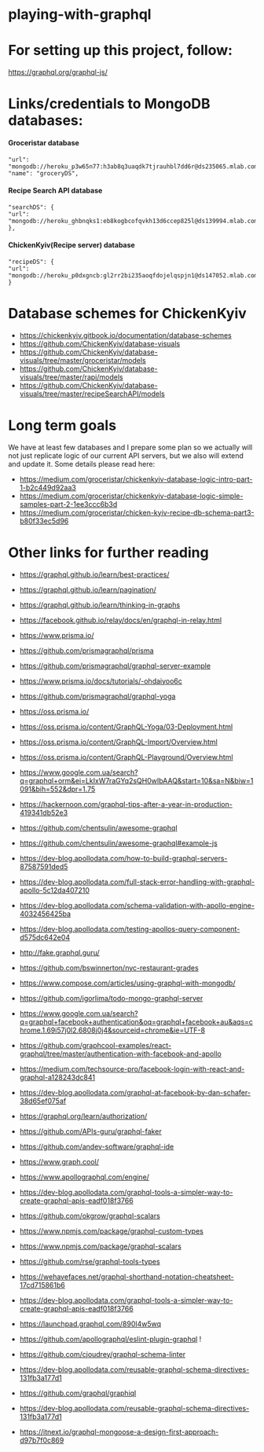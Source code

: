 # playing-with-graphql

# For setting up this project, follow:
https://graphql.org/graphql-js/

# Links/credentials to MongoDB databases:

#### Groceristar database
```
"url": "mongodb://heroku_p3w65n77:h3ab8q3uaqdk7tjrauhbl7dd6r@ds235065.mlab.com:35065/heroku_p3w65n77",
"name": "groceryDS",
```

#### Recipe Search API database
```
"searchDS": {
"url": "mongodb://heroku_ghbnqks1:eb8kogbcofqvkh13d6ccep825l@ds139994.mlab.com:39994/heroku_ghbnqks1"
},
```

#### ChickenKyiv(Recipe server) database
```
"recipeDS": {
"url": "mongodb://heroku_p0dxgncb:gl2rr2bi235aoqfdojelqspjn1@ds147052.mlab.com:47052/heroku_p0dxgncb"
}
```

# Database schemes for ChickenKyiv
- https://chickenkyiv.gitbook.io/documentation/database-schemes
- https://github.com/ChickenKyiv/database-visuals
- https://github.com/ChickenKyiv/database-visuals/tree/master/groceristar/models
- https://github.com/ChickenKyiv/database-visuals/tree/master/rapi/models
- https://github.com/ChickenKyiv/database-visuals/tree/master/recipeSearchAPI/models


# Long term goals
We have at least few databases and I prepare some plan so we actually will not just replicate logic of our current API servers, but we also will extend and update it.
Some details please read here: 
- https://medium.com/groceristar/chickenkyiv-database-logic-intro-part-1-b2c449d92aa3
- https://medium.com/groceristar/chickenkyiv-database-logic-simple-samples-part-2-1ee3ccc6b3d
- https://medium.com/groceristar/chicken-kyiv-recipe-db-schema-part3-b80f33ec5d96

# Other links for further reading

- https://graphql.github.io/learn/best-practices/

- https://graphql.github.io/learn/pagination/

- https://graphql.github.io/learn/thinking-in-graphs

- https://facebook.github.io/relay/docs/en/graphql-in-relay.html

- https://www.prisma.io/
- https://github.com/prismagraphql/prisma

- https://github.com/prismagraphql/graphql-server-example


- https://www.prisma.io/docs/tutorials/-ohdaiyoo6c
- https://github.com/prismagraphql/graphql-yoga

- https://oss.prisma.io/
- https://oss.prisma.io/content/GraphQL-Yoga/03-Deployment.html


- https://oss.prisma.io/content/GraphQL-Import/Overview.html


- https://oss.prisma.io/content/GraphQL-Playground/Overview.html






- https://www.google.com.ua/search?q=graphql+orm&ei=LkIxW7raGYq2sQH0wIbAAQ&start=10&sa=N&biw=1091&bih=552&dpr=1.75

- https://hackernoon.com/graphql-tips-after-a-year-in-production-419341db52e3


- https://github.com/chentsulin/awesome-graphql
- https://github.com/chentsulin/awesome-graphql#example-js

- https://dev-blog.apollodata.com/how-to-build-graphql-servers-87587591ded5
- https://dev-blog.apollodata.com/full-stack-error-handling-with-graphql-apollo-5c12da407210
- https://dev-blog.apollodata.com/schema-validation-with-apollo-engine-4032456425ba
- https://dev-blog.apollodata.com/testing-apollos-query-component-d575dc642e04


- http://fake.graphql.guru/
- https://github.com/bswinnerton/nyc-restaurant-grades
- https://www.compose.com/articles/using-graphql-with-mongodb/

- https://github.com/igorlima/todo-mongo-graphql-server

- https://www.google.com.ua/search?q=graphql+facebook+authentication&oq=graphql+facebook+au&aqs=chrome.1.69i57j0l2.6808j0j4&sourceid=chrome&ie=UTF-8
- https://github.com/graphcool-examples/react-graphql/tree/master/authentication-with-facebook-and-apollo
- https://medium.com/techsource-pro/facebook-login-with-react-and-graphql-a128243dc841

- https://dev-blog.apollodata.com/graphql-at-facebook-by-dan-schafer-38d65ef075af
- https://graphql.org/learn/authorization/

- https://github.com/APIs-guru/graphql-faker
- https://github.com/andev-software/graphql-ide


- https://www.graph.cool/

- https://www.apollographql.com/engine/

- https://dev-blog.apollodata.com/graphql-tools-a-simpler-way-to-create-graphql-apis-eadf018f3766

- https://github.com/okgrow/graphql-scalars
- https://www.npmjs.com/package/graphql-custom-types
- https://www.npmjs.com/package/graphql-scalars

- https://github.com/rse/graphql-tools-types


- https://wehavefaces.net/graphql-shorthand-notation-cheatsheet-17cd715861b6

- https://dev-blog.apollodata.com/graphql-tools-a-simpler-way-to-create-graphql-apis-eadf018f3766

- https://launchpad.graphql.com/890l4w5wq
- https://github.com/apollographql/eslint-plugin-graphql !
- https://github.com/cjoudrey/graphql-schema-linter

- https://dev-blog.apollodata.com/reusable-graphql-schema-directives-131fb3a177d1

- https://github.com/graphql/graphiql

- https://dev-blog.apollodata.com/reusable-graphql-schema-directives-131fb3a177d1

- https://itnext.io/graphql-mongoose-a-design-first-approach-d97b7f0c869
